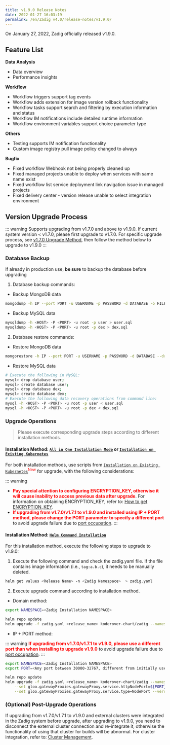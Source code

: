 ```yaml
---
title: v1.9.0 Release Notes
date: 2022-01-27 16:03:19
permalink: /en/Zadig v4.0/release-notes/v1.9.0/
---
```


On January 27, 2022, Zadig officially released v1.9.0.

## Feature List

**Data Analysis**
- Data overview
- Performance insights

**Workflow**
- Workflow triggers support tag events
- Workflow adds extension for image version rollback functionality
- Workflow tasks support search and filtering by execution information and status
- Workflow IM notifications include detailed runtime information
- Workflow environment variables support choice parameter type

**Others**
- Testing supports IM notification functionality
- Custom image registry pull image policy changed to always

**Bugfix**
- Fixed workflow Webhook not being properly cleaned up
- Fixed managed projects unable to deploy when services with same name exist
- Fixed workflow list service deployment link navigation issue in managed projects
- Fixed delivery center - version release unable to select integration environment

## Version Upgrade Process
::: warning
Supports upgrading from v1.7.0 and above to v1.9.0. If current system version < v1.7.0, please first upgrade to v1.7.0. For specific upgrade process, see [v1.7.0 Upgrade Method](/v1.7.1/release-notes/v1.7.0/#版本升级过程), then follow the method below to upgrade to v1.9.0
:::

### Database Backup
If already in production use, **be sure** to backup the database before upgrading
1. Database backup commands:
- Backup MongoDB data
```bash
mongodump -h IP --port PORT -u USERNAME -p PASSWORD -d DATABASE -o FILE_PATH
```
- Backup MySQL data
```bash
mysqldump -h <HOST> -P <PORT> -u root -p user > user.sql
mysqldump -h <HOST> -P <PORT> -u root -p dex > dex.sql
```
2. Database restore commands:
- Restore MongoDB data
```bash
mongorestore -h IP --port PORT -u USERNAME -p PASSWORD -d DATABASE --drop FILE_PATH
```
- Restore MySQL data
```bash
# Execute the following in MySQL:
mysql> drop database user;
mysql> create database user;
mysql> drop database dex;
mysql> create database dex;
# Execute the following data recovery operations from command line:
mysql -h <HOST> -P <PORT> -u root -p user < user.sql
mysql -h <HOST> -P <PORT> -u root -p dex < dex.sql
```

### Upgrade Operations

> Please execute corresponding upgrade steps according to different installation methods.

#### Installation Method: [`All in One Installation Mode`](/v1.7.0/install/all-in-one/) or [`Installation on Existing Kubernetes`](/v1.7.0/install/install-on-k8s/)

For both installation methods, use scripts from [`Installation on Existing Kubernetes`](/Zadig%20v2.2.0/install/install-on-k8s/)<sup style='color: red'>New</sup> for upgrade, with the following considerations:

::: warning
- <font color=#FF000 >**Pay special attention to configuring ENCRYPTION_KEY, otherwise it will cause inability to access previous data after upgrade**</font>. For information on obtaining ENCRYPTION_KEY, refer to: [How to get ENCRYPTION_KEY](/Zadig%20v2.2.0/faq/debug-system/#安装时依赖的-encryption-key-信息遗忘-如何获取到).
- <font color=#FF000 >**If upgrading from v1.7.0/v1.7.1 to v1.9.0 and installed using IP + PORT method, please change the PORT parameter to specify a different port**</font> to avoid upgrade failure due to [port occupation](/Zadig%20v2.2.0/faq/debug-system/#使用-ip-port-的方式从-1-7-0-1-7-1-版本升级时报错-provided-port-is-already-allocated).
:::

#### Installation Method: [`Helm Command Installation`](/v1.7.0/install/helm-deploy/)
For this installation method, execute the following steps to upgrade to v1.9.0:

1. Execute the following command and check the zadig.yaml file. If the file contains image information (i.e., `tag:a.b.c`), it needs to be manually deleted.

```bash
helm get values <Release Name> -n <Zadig Namespace>  > zadig.yaml
```

2. Execute upgrade command according to installation method.

- Domain method:

```bash
export NAMESPACE=<Zadig Installation NAMESPACE>

helm repo update
helm upgrade -f zadig.yaml <release_name> koderover-chart/zadig --namespace ${NAMESPACE} --version=1.9.0
```

- IP + PORT method:

::: warning
<font color=#FF000 >**If upgrading from v1.7.0/v1.7.1 to v1.9.0, please use a different port than when installing to upgrade v1.9.0**</font> to avoid upgrade failure due to [port occupation](/Zadig%20v2.2.0/faq/debug-system/#使用-ip-port-的方式从-1-7-0-1-7-1-版本升级时报错-provided-port-is-already-allocated).
:::

```bash
export NAMESPACE=<Zadig Installation NAMESPACE>
export PORT=<Any port between 30000-32767, different from initially used port>

helm repo update
helm upgrade -f zadig.yaml <release_name> koderover-chart/zadig --namespace ${NAMESPACE} \
    --set gloo.gatewayProxies.gatewayProxy.service.httpNodePort=${PORT} \
    --set gloo.gatewayProxies.gatewayProxy.service.type=NodePort --version=1.9.0
```

### (Optional) Post-Upgrade Operations

If upgrading from v1.7.0/v1.7.1 to v1.9.0 and external clusters were integrated in the Zadig system before upgrade, after upgrading to v1.9.0, you need to disconnect the external cluster connection and re-integrate it, otherwise the functionality of using that cluster for builds will be abnormal. For cluster integration, refer to: [Cluster Management](/Zadig%20v2.2.0/pages/cluster_manage/).

